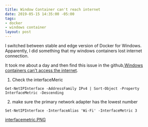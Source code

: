```yaml
---
title: Window Container can't reach internet
date: 2019-05-15 14:35:00 -05:00
tags:
- docker
- windows container
layout: post
---
```


I switched between stable and edge version of Docker for Windows. Apparently, I did something that my windows containers lost internet connection.
<!--more-->
 It took me about a day and then find this issue in the github,[Windows containers can't access the internet](https://github.com/docker/for-win/issues/2760#issuecomment-430889666). 

1. Check the interfaceMeric

~~~
Get-NetIPInterface -AddressFamily IPv4 | Sort-Object -Property InterfaceMetric -Descending
~~~

2. make sure the primary network adapter has the lowest number

~~~
Set-NetIPInterface -InterfaceAlias 'Wi-Fi' -InterfaceMetric 3
~~~
[interfacemetric.PNG](/uploads/interfacemetric.PNG)
